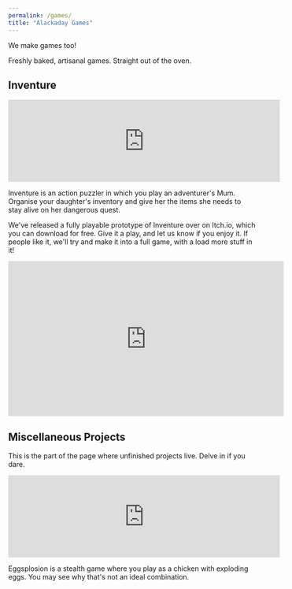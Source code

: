 ```yaml
---
permalink: /games/
title: "Alackaday Games"
---
```


We make games too!

Freshly baked, artisanal games. Straight out of the oven.

## Inventure

<iframe frameborder="0" src="https://itch.io/embed/2536545?linkback=true" width="552" height="167"><a href="https://alackaday-games.itch.io/inventure">Inventure by Alackaday Games</a></iframe>

Inventure is an action puzzler in which you play an adventurer's Mum.
Organise your daughter's inventory and give her the items she needs to stay alive on her dangerous quest.

We've released a fully playable prototype of Inventure over on Itch.io, which you can download for free.
Give it a play, and let us know if you enjoy it.
If people like it, we'll try and make it into a full game, with a load more stuff in it!

<iframe width="560" height="315" src="https://www.youtube.com/embed/-RuZQwfdFLM?si=_d81UMbi1xjs9GIQ" title="YouTube video player" frameborder="0" allow="accelerometer; autoplay; clipboard-write; encrypted-media; gyroscope; picture-in-picture; web-share" allowfullscreen></iframe>


## Miscellaneous Projects

This is the part of the page where unfinished projects live.
Delve in if you dare.

<iframe frameborder="0" src="https://itch.io/embed/807595" width="552" height="167"><a href="https://dwardir.itch.io/eggsplosion">Eggsplosion by dwardir</a></iframe>

Eggsplosion is a stealth game where you play as a chicken with exploding eggs.
You may see why that's not an ideal combination.